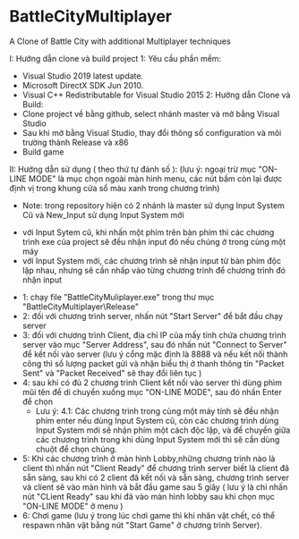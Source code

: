 # BattleCityMultiplayer
A Clone of Battle City with additional Multiplayer techniques


I: Hướng dẫn clone và build project
 1: Yêu cầu phần mềm:
 - Visual Studio 2019 latest update.
 - Microsoft DirectX SDK Jun 2010.
 - Visual C++ Redistributable for Visual Studio 2015
 2: Hướng dẫn Clone và Build:
 - Clone project về bằng github, select nhánh master và mở bằng Visual Studio
 - Sau khi mở bằng Visual Studio, thay đổi thông số configuration và môi trường thành Release và x86
 - Build game

II: Hướng dẫn sử dụng ( theo thứ tự đánh số ):
(lưu ý: ngoại trừ mục "ON-LINE MODE" là mục chọn ngoài màn hình menu, các nút bấm còn lại được định vị trong khung cửa sổ màu xanh trong chương trình)

- Note: trong repository hiện có 2 nhánh là master sử dụng Input System Cũ và New_Input sử dụng Input System mới 
 + với Input Sytem cũ, khi nhấn một phím trên bàn phím thì các chương trình exe của project sẽ đều nhận input đó nếu chúng ở trong cùng một máy
 + với Input System mới, các chương trình sẽ nhận input từ bàn phím độc lập nhau, nhưng sẽ cần nhấp vào từng chương trinh để chương trình đó nhận input

- 1: chạy file "BattleCityMuliplayer.exe" trong thư mục "BattleCityMultiplayer\Release"
- 2: đối với chương trình server, nhấn nút "Start Server" để bắt đầu chạy server
- 3: đối với chương trình Client, địa chỉ IP của mấy tính chứa chương trình server vào mục "Server Address", sau đó nhấn nút "Connect to Server" để kết nối vào server
     (lưu ý cổng mặc định là 8888 và nếu kết nối thành công thì số lượng packet gửi và nhận biểu thị ở thanh thông tin "Packet Sent" và "Packet Received" sẽ thay đổi liên tục )
- 4: sau khi có đủ 2 chương trình Client kết nối vào server thì dùng phìm mũi tên để di chuyển xuống mục "ON-LINE MODE", sau đó nhấn Enter để chọn
    + Lưu ý:
     4.1: Các chương trình trong cùng một máy tính sẽ đều nhận phím enter nếu dùng Input System cũ, còn các chương trình dùng Input System mới sẽ nhận phím một cách độc lập,
          và để chuyển giữa các chương trình trong khi dùng Input System mới thì sẽ cần dùng chuột để chọn chúng.
- 5: Khi các chương trình ở màn hình Lobby,những chương trình nào là client thì nhấn nút "Client Ready" để chương trình server biết là client đã sẵn sàng, sau khi có 2 client đã           kết nối và sẵn sàng, chương trình server và client sẽ vào màn hình và bắt đầu game sau 5 giây ( lưu ý là chỉ nhấn nút "CLient Ready" sau khi đã vào màn hình lobby sau           khi chọn mục "ON-LINE MODE" ở menu )
- 6: Chơi game (lưu ý trong lúc chơi game thì khi nhân vật chết, có thể respawn nhân vật bằng nút "Start Game" ở chương trình Server).
